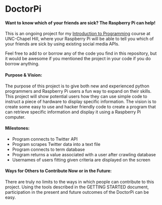 DoctorPi
========

#### Want to know which of your friends are sick? The Raspberry Pi can help!

This is an ongoing project for my [Introduction to Programming](http://silshack.github.io/fall2013/announcement/2013/08/07/welcome-to-560.html) course at UNC-Chapel Hill, where your Raspberry Pi will be able to tell you which of your friends are sick by using existing social media APIs. 

Feel free to add to or borrow any of the code you find in this repository, but it would be awesome if you mentioned the project in your code if you do borrow anything.


#### Purpose & Vision:

The purpose of this project is to give both new and experienced python programmers and Raspberry Pi users a fun way to expand on their skills. This project will show potential users how they can use simple code to instruct a piece of hardware to display specific information. The vision is to create some easy to use and hacker friendly code to create a program that can retrieve specific information and display it using a Raspberry Pi computer.

#### Milestones:

* Program connects to Twitter API
* Program scrapes Twitter data into a text file
* Program connects to term database
* Program returns a value associated with a user after crawling database
* Usernames of users fitting given criteria are displayed on the screen


#### Ways for Others to Contribute Now or in the Future:

There are truly no limits to the ways in which people can contribute to this project. Using the tools described in the GETTING STARTED document, participation in the present and future outcomes of the DoctorPi can be easy.
